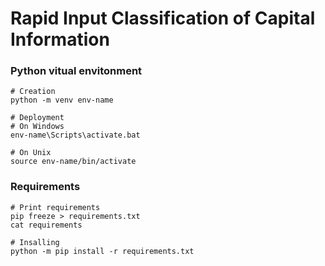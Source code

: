 # Rapid Input Classification of Capital Information


### Python vitual envitonment

```
# Creation
python -m venv env-name

# Deployment
# On Windows
env-name\Scripts\activate.bat

# On Unix
source env-name/bin/activate
```

### Requirements
```
# Print requirements
pip freeze > requirements.txt
cat requirements

# Insalling
python -m pip install -r requirements.txt
```

